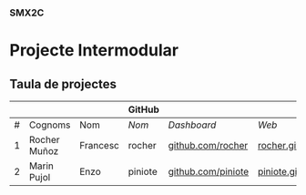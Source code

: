 ### SMX2C

# Projecte Intermodular

## Taula de projectes

|    |              |          | GitHub |             |       | Projecte |
|:--:|--------------|----------|--------|-------------|-------|----------|
| #  | Cognoms      | Nom      | *Nom*  | *Dashboard* | *Web* | *Web*    |
| 1  | Rocher Muñoz | Francesc | rocher | [github.com/rocher](https://github.com/rocher) | [rocher.github.io](https://rocher.github.io) | [La FUSTA](http://lafusta.endinahosting.com) |
| 2  | Marin Pujol  | Enzo     | piniote| [github.com/piniote](https://github.com/piniote)|[piniote.github.io](https://piniote.github.io) | [La FUSTA](http://lafusta.endinahosting.com) | 
